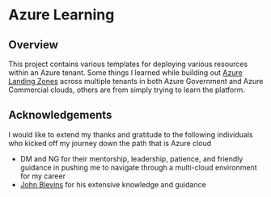 # Azure Learning
## Overview
This project contains various templates for deploying various resources within an Azure tenant. Some things I learned while building out [Azure Landing Zones](https://github.com/johnsblevins/AzureLandingZones) across multiple tenants in both Azure Government and Azure Commercial clouds, others are from simply trying to learn the platform.

## Acknowledgements
I would like to extend my thanks and gratitude to the following individuals who kicked off my journey down the path that is Azure cloud

* DM and NG for their mentorship, leadership, patience, and friendly guidance in pushing me to navigate through a multi-cloud environment for my career
* [John Blevins](https://github.com/johnsblevins) for his extensive knowledge and guidance
